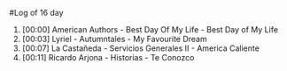 #Log of 16 day

1. [00:00] American Authors - Best Day Of My Life - Best Day of My Life
1. [00:03] Lyriel - Autumntales - My Favourite Dream
1. [00:07] La Castañeda - Servicios Generales II - America Caliente
1. [00:11] Ricardo Arjona - Historias - Te Conozco
